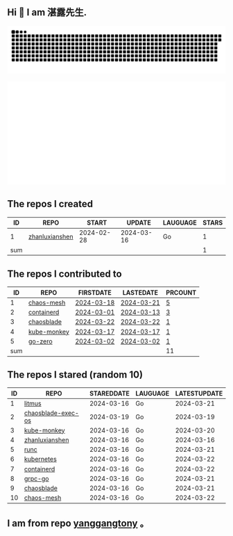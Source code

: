 ## Hi 👋 I am 湛露先生.
![github contribution grid snake animation](https://github.com/zhanluxianshen/zhanluxianshen/blob/output/github-contribution-grid-snake.svg)

![Metrics](https://github.com/zhanluxianshen/zhanluxianshen/blob/master/github-metrics.svg)

<!--START_SECTION:my_github-->
## The repos I created
| ID  |                                REPO                                |   START    |   UPDATE   | LAUGUAGE | STARS |
|-----|--------------------------------------------------------------------|------------|------------|----------|-------|
|   1 | [zhanluxianshen](https://github.com/zhanluxianshen/zhanluxianshen) | 2024-02-28 | 2024-03-16 | Go       |     1 |
| sum |                                                                    |            |            |          |     1 |

## The repos I contributed to
| ID  |                           REPO                            |                              FIRSTDATE                              |                              LASTEDATE                              |                                         PRCOUNT                                          |
|-----|-----------------------------------------------------------|---------------------------------------------------------------------|---------------------------------------------------------------------|------------------------------------------------------------------------------------------|
|   1 | [chaos-mesh](https://github.com/chaos-mesh/chaos-mesh)    | [2024-03-18](https://github.com/chaos-mesh/chaos-mesh/pull/4373)    | [2024-03-21](https://github.com/chaos-mesh/chaos-mesh/pull/4380)    | [5](https://github.com/chaos-mesh/chaos-mesh/pulls?q=is%3Apr+author%3Azhanluxianshen)    |
|   2 | [containerd](https://github.com/containerd/containerd)    | [2024-03-01](https://github.com/containerd/containerd/pull/9906)    | [2024-03-13](https://github.com/containerd/containerd/pull/9961)    | [3](https://github.com/containerd/containerd/pulls?q=is%3Apr+author%3Azhanluxianshen)    |
|   3 | [chaosblade](https://github.com/chaosblade-io/chaosblade) | [2024-03-22](https://github.com/chaosblade-io/chaosblade/pull/1017) | [2024-03-22](https://github.com/chaosblade-io/chaosblade/pull/1017) | [1](https://github.com/chaosblade-io/chaosblade/pulls?q=is%3Apr+author%3Azhanluxianshen) |
|   4 | [kube-monkey](https://github.com/asobti/kube-monkey)      | [2024-03-17](https://github.com/asobti/kube-monkey/pull/262)        | [2024-03-17](https://github.com/asobti/kube-monkey/pull/262)        | [1](https://github.com/asobti/kube-monkey/pulls?q=is%3Apr+author%3Azhanluxianshen)       |
|   5 | [go-zero](https://github.com/zeromicro/go-zero)           | [2024-03-02](https://github.com/zeromicro/go-zero/pull/3955)        | [2024-03-02](https://github.com/zeromicro/go-zero/pull/3955)        | [1](https://github.com/zeromicro/go-zero/pulls?q=is%3Apr+author%3Azhanluxianshen)        |
| sum |                                                           |                                                                     |                                                                     |                                                                                       11 |

## The repos I stared (random 10)
| ID |                                   REPO                                    | STAREDDATE | LAUGUAGE | LATESTUPDATE |
|----|---------------------------------------------------------------------------|------------|----------|--------------|
|  1 | [litmus](https://github.com/litmuschaos/litmus)                           | 2024-03-16 | Go       | 2024-03-21   |
|  2 | [chaosblade-exec-os](https://github.com/chaosblade-io/chaosblade-exec-os) | 2024-03-19 | Go       | 2024-03-19   |
|  3 | [kube-monkey](https://github.com/asobti/kube-monkey)                      | 2024-03-16 | Go       | 2024-03-20   |
|  4 | [zhanluxianshen](https://github.com/zhanluxianshen/zhanluxianshen)        | 2024-03-16 | Go       | 2024-03-16   |
|  5 | [runc](https://github.com/opencontainers/runc)                            | 2024-03-16 | Go       | 2024-03-21   |
|  6 | [kubernetes](https://github.com/kubernetes/kubernetes)                    | 2024-03-16 | Go       | 2024-03-22   |
|  7 | [containerd](https://github.com/containerd/containerd)                    | 2024-03-16 | Go       | 2024-03-22   |
|  8 | [grpc-go](https://github.com/grpc/grpc-go)                                | 2024-03-16 | Go       | 2024-03-21   |
|  9 | [chaosblade](https://github.com/chaosblade-io/chaosblade)                 | 2024-03-16 | Go       | 2024-03-21   |
| 10 | [chaos-mesh](https://github.com/chaos-mesh/chaos-mesh)                    | 2024-03-16 | Go       | 2024-03-22   |

<!--END_SECTION:my_github-->

## I am from repo [yanggangtony](https://github.com/yanggangtony) 。


